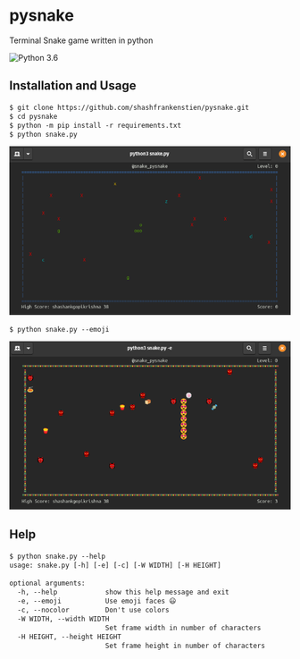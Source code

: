 # pysnake
Terminal Snake game written in python

![Python 3.6](https://img.shields.io/badge/python-3.6+-blue.svg)

## Installation and Usage

```
$ git clone https://github.com/shashfrankenstien/pysnake.git
$ cd pysnake
$ python -m pip install -r requirements.txt
$ python snake.py
```
<p align="center">
  <img  src="images/snake.png?raw=true">
</p>

```
$ python snake.py --emoji
```

<p align="center">
  <img  src="images/snakeEmoji.png?raw=true">
</p>

## Help

```
$ python snake.py --help
usage: snake.py [-h] [-e] [-c] [-W WIDTH] [-H HEIGHT]

optional arguments:
  -h, --help            show this help message and exit
  -e, --emoji           Use emoji faces 😃
  -c, --nocolor         Don't use colors
  -W WIDTH, --width WIDTH
                        Set frame width in number of characters
  -H HEIGHT, --height HEIGHT
                        Set frame height in number of characters
```